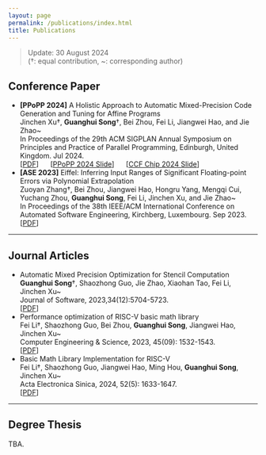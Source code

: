 ```yaml
---
layout: page
permalink: /publications/index.html
title: Publications
---
```

> Update: 30 August 2024<br />
> (†: equal contribution, ~: corresponding author)

## Conference Paper

- **[PPoPP 2024]** A Holistic Approach to Automatic Mixed-Precision Code Generation and Tuning for Affine Programs<br />
  Jinchen Xu†, **Guanghui Song**†, Bei Zhou, Fei Li, Jiangwei Hao, and Jie Zhao~<br />
  In Proceedings of the 29th ACM SIGPLAN Annual Symposium on Principles and Practice of Parallel Programming, Edinburgh, United Kingdom. Jul 2024.<br />
  [[PDF](https://dl.acm.org/doi/10.1145/3627535.3638484)]&nbsp;&nbsp;&nbsp;&nbsp;&nbsp;&nbsp;[[PPoPP 2024 Slide](/academic/file/mypaper/ppopp2024-presentation.pptx)]&nbsp;&nbsp;&nbsp;&nbsp;&nbsp;&nbsp;[[CCF Chip 2024 Slide](/academic/file/mypaper/CCFChip2024_report.pptx)]<br />
- **[ASE 2023]** Eiffel: Inferring Input Ranges of Significant Floating-point Errors via Polynomial Extrapolation<br />
  Zuoyan Zhang†, Bei Zhou, Jiangwei Hao, Hongru Yang, Mengqi Cui, Yuchang Zhou, **Guanghui Song**, Fei Li, Jinchen Xu, and Jie Zhao~<br />
  In Proceedings of the 38th IEEE/ACM International Conference on Automated Software Engineering, Kirchberg, Luxembourg. Sep 2023.<br />
  [[PDF](https://ieeexplore.ieee.org/document/10298397)]<br/>

---

## Journal Articles

- Automatic Mixed Precision Optimization for Stencil Computation<br />
  **Guanghui Song**†, Shaozhong Guo, Jie Zhao, Xiaohan Tao, Fei Li, Jinchen Xu~<br />
  Journal of Software, 2023,34(12):5704-5723.<br />
  [[PDF](https://jos.org.cn/jos/article/abstract/6757)]<br />
- Performance optimization of  RISC-V basic math library<br />
  Fei Li†, Shaozhong Guo, Bei Zhou, **Guanghui Song**, Jiangwei Hao, Jinchen Xu~<br />
  Computer Engineering & Science, 2023, 45(09): 1532-1543.<br />
  [[PDF](http://joces.nudt.edu.cn/CN/Y2023/V45/I09/1532)]<br />
- Basic Math Library Implementation for RISC-V<br />
  Fei Li†, Shaozhong Guo, Jiangwei Hao, Ming Hou, **Guanghui Song**, Jinchen Xu~<br />
  Acta Electronica Sinica, 2024, 52(5): 1633-1647.<br />
  [[PDF](https://doi.org/10.12263/DZXB.20220375)]<br />

---

## Degree Thesis

TBA.